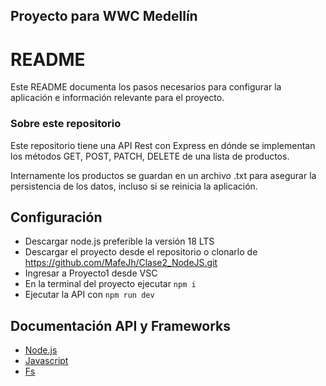 ## Proyecto para WWC Medellín

# README

Este README documenta los pasos necesarios para configurar la aplicación e información relevante para el proyecto.

### Sobre este repositorio

Este repositorio tiene una API Rest con Express en dónde se implementan los métodos GET, POST, PATCH, DELETE de una lista de productos.

Internamente los productos se guardan en un archivo .txt para asegurar la persistencia de los datos, incluso si se reinicia la aplicación.

## Configuración

- Descargar node.js preferible la versión 18 LTS
- Descargar el proyecto desde el repositorio o clonarlo de https://github.com/MafeJh/Clase2_NodeJS.git
- Ingresar a Proyecto1 desde VSC
- En la terminal del proyecto ejecutar `npm i`
- Ejecutar la API con `npm run dev`

## Documentación API y Frameworks

* [Node.js](https://nodejs.org/es/docs)
* [Javascript](https://devdocs.io/javascript/)
* [Fs](https://kinsta.com/es/base-de-conocimiento/nodejs-fs/)